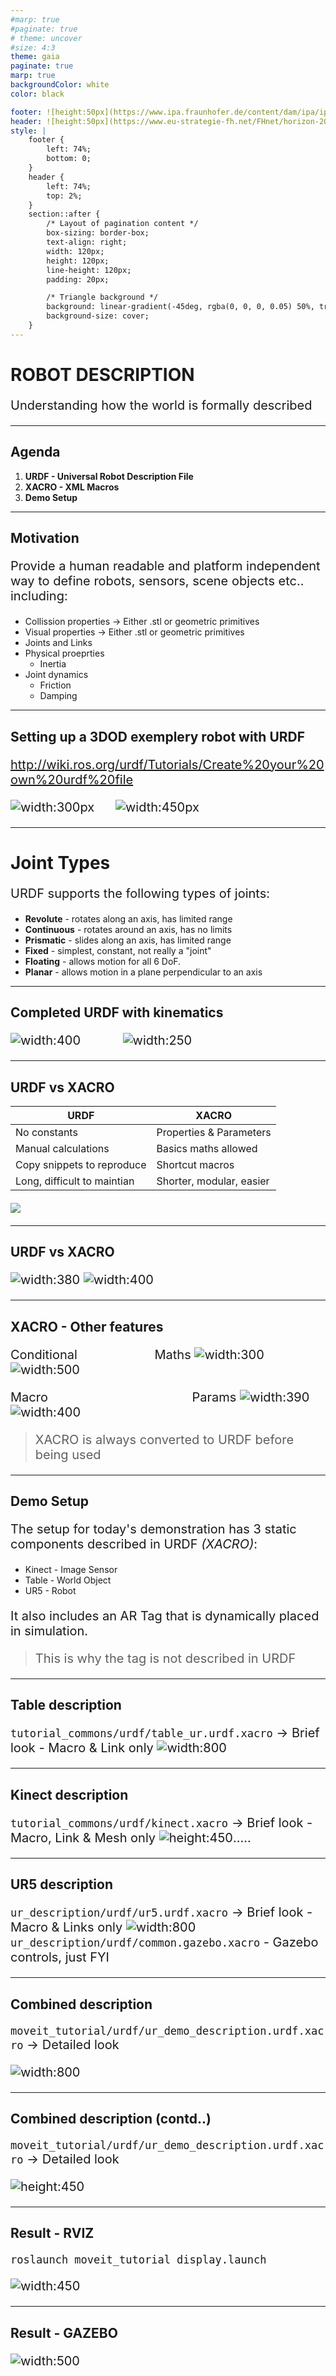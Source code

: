 ```yaml
---
#marp: true
#paginate: true
# theme: uncover
#size: 4:3
theme: gaia
paginate: true
marp: true
backgroundColor: white
color: black

footer: ![height:50px](https://www.ipa.fraunhofer.de/content/dam/ipa/ipa.svg)
header: ![height:50px](https://www.eu-strategie-fh.net/FHnet/horizon-2020/rosin/logo_rosin.png)
style: |
    footer {
        left: 74%;
        bottom: 0;
    }
    header {
        left: 74%;
        top: 2%;
    }
    section::after {
        /* Layout of pagination content */
        box-sizing: border-box;
        text-align: right;
        width: 120px;
        height: 120px;
        line-height: 120px;
        padding: 20px;

        /* Triangle background */
        background: linear-gradient(-45deg, rgba(0, 0, 0, 0.05) 50%, transparent 50%);
        background-size: cover;
    }
---
```

 
# ROBOT DESCRIPTION
Understanding how the world is formally described

---
 

## Agenda

1. **URDF - Universal Robot Description File**
2. **XACRO - XML Macros**
3. **Demo Setup**

---
 
## Motivation
Provide a human readable and platform independent way to define robots, sensors, scene objects etc.. including:  
  * Collission properties -> Either .stl or geometric primitives
  * Visual properties     -> Either .stl or geometric primitives
  * Joints and Links
  * Physical proeprties
    * Inertia 
  * Joint dynamics
    * Friction
    * Damping

---
 
## Setting up a 3DOD exemplery robot with URDF
http://wiki.ros.org/urdf/Tutorials/Create%20your%20own%20urdf%20file

![width:300px](../static/1_3dof_robot.png "3DOF Robot") &nbsp;&nbsp;&nbsp;&nbsp; ![width:450px](../static/2_3dof_urdf.png "3DOF Robot URDF")

---
 
# Joint Types

URDF supports the following types of joints:   
- **Revolute** - rotates along an axis, has limited range 
- **Continuous** - rotates around an axis, has no limits
- **Prismatic** - slides along an axis, has limited range 
- **Fixed** - simplest, constant, not really a "joint"
- **Floating** - allows motion for all 6 DoF.
- **Planar** - allows motion in a plane perpendicular to an axis

---
 
## Completed URDF with kinematics
![width:400](../static/3_3dof_completed.png)&nbsp;&nbsp;&nbsp;&nbsp;&nbsp;&nbsp;&nbsp;&nbsp;&nbsp;&nbsp;&nbsp;&nbsp;![width:250](../static/4_3dof_viz.png )


---
 
## URDF vs XACRO

|URDF|XACRO|
|---|---|
|No constants| Properties & Parameters|
|Manual calculations| Basics maths allowed|
|Copy snippets to reproduce| Shortcut macros|
|Long, difficult to maintian|Shorter, modular, easier|

![](../static/11_xacro_include.png) 


---
 
## URDF vs XACRO

![width:380](../static/5_urdf.png) ![width:400](../static/6_xacro.png)

---
 
## XACRO - Other features

Conditional &nbsp;&nbsp;&nbsp;&nbsp;&nbsp;&nbsp;&nbsp;&nbsp;&nbsp;&nbsp;&nbsp;&nbsp;&nbsp;&nbsp;&nbsp;&nbsp;&nbsp;&nbsp;&nbsp;&nbsp;&nbsp;Maths
![width:300](../static/7_xacro_if.png)![width:500](../static/8_xacro_math.png)

Macro &nbsp;&nbsp;&nbsp;&nbsp;&nbsp;&nbsp;&nbsp;&nbsp;&nbsp;&nbsp;&nbsp;&nbsp;&nbsp;&nbsp;&nbsp;&nbsp;&nbsp;&nbsp;&nbsp;&nbsp;&nbsp;&nbsp;&nbsp;&nbsp;&nbsp;&nbsp;&nbsp;&nbsp;&nbsp;&nbsp;&nbsp;&nbsp;&nbsp;&nbsp;&nbsp;&nbsp;&nbsp;&nbsp;&nbsp;&nbsp;Params
![width:390](../static/9_xacro_macro.png) ![width:400](../static/10_xacro_params.png) 

>XACRO is always converted to URDF before being used

---
 
## Demo Setup
<!-- SHOW THIS ACTUAL SETUP FROM ISNTRUCTOR'S PC -->

The setup for today's demonstration has 3 static components described in URDF *(XACRO)*:
* Kinect - Image Sensor
* Table - World Object
* UR5 - Robot

It also includes an AR Tag that is dynamically placed in simulation.
  > This is why the tag is not described in URDF

---
<style scoped>
p {
    font-size: 20px;
}
</style>
 
## Table description

`tutorial_commons/urdf/table_ur.urdf.xacro` -> Brief look - Macro & Link only
![width:800](../static/12_table.png)

---
<style scoped>
p {
    font-size: 20px;
}
</style>
 
## Kinect description

`tutorial_commons/urdf/kinect.xacro` -> Brief look - Macro, Link & Mesh only
![height:450](../static/13_kinect.png).....

---
<style scoped>
p {
    font-size: 20px;
}
</style>
 
## UR5 description
`ur_description/urdf/ur5.urdf.xacro` -> Brief look - Macro & Links only
![width:800](../static/14_ur5.png)
`ur_description/urdf/common.gazebo.xacro` - Gazebo controls, just FYI

---
 
<style scoped>
p {
    font-size: 20px;
}
</style>
## Combined description
`moveit_tutorial/urdf/ur_demo_description.urdf.xacro` -> Detailed look

![width:800](../static/15_full_1.png)

---
 
<style scoped>
p {
    font-size: 20px;
}
</style>
## Combined description (contd..)
`moveit_tutorial/urdf/ur_demo_description.urdf.xacro` -> Detailed look

![height:450](../static/16_full_2.png)

---
 

## Result - RVIZ
`roslaunch moveit_tutorial display.launch` 

![width:450](../static/17_result_rviz.png)

---
 
## Result - GAZEBO

![width:500](../static/18_result_gazebo.png)
